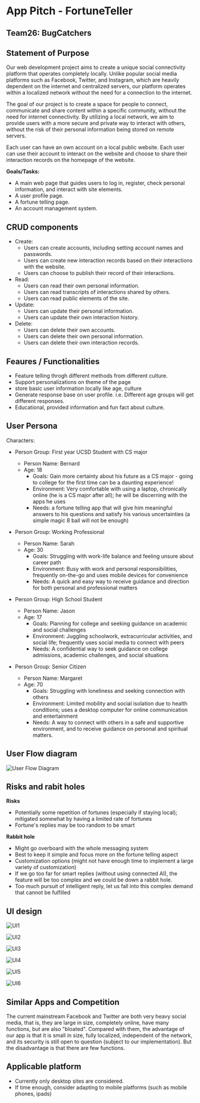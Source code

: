 # App Pitch - FortuneTeller

## Team26: BugCatchers

## Statement of Purpose

Our web development project aims to create a unique social connectivity platform that operates completely locally. Unlike popular social media platforms such as Facebook, Twitter, and Instagram, which are heavily dependent on the internet and centralized servers, our platform operates within a localized network without the need for a connection to the internet.

The goal of our project is to create a space for people to connect, communicate and share content within a specific community, without the need for internet connectivity. By utilizing a local network, we aim to provide users with a more secure and private way to interact with others, without the risk of their personal information being stored on remote servers.

Each user can have an own account on a local public website. Each user can use their account to interact on the website and choose to share their interaction records on the homepage of the website.

**Goals/Tasks:**
- A main web page that guides users to log in, register, check personal information, and interact with site elements.
- A user profile page.
- A fortune telling page.
- An account management system.

## CRUD components
- Create:
  	- Users can create accounts, including setting account names and passwords.
	- Users can create new interaction records based on their interactions with the website.
	- Users can choose to publish their record of their interactions.
- Read:
    - Users can read their own personal information.
	- Users can read transcripts of interactions shared by others.
	- Users can read public elements of the site.
- Update:
    - Users can update their personal information.
	- Users can update their own interaction history.
- Delete:
    - Users can delete their own accounts.
	- Users can delete their own personal information.
	- Users can delete their own interaction records.

## Feaures / Functionalities
- Feature telling throgh different methods from different culture.
- Support personalizations on theme of the page
- store basic user information locally like age, culture
- Generate response base on user profile. i.e. Different age groups will get different responses.
- Educational, provided information and fun fact about culture.

## User Persona
Characters:

- Person Group: First year UCSD Student with CS major
  - Person Name: Bernard
  - Age: 18
    - Goals: Gain more certainty about his future as a CS major - going to college for the first time can be a daunting experience!
    - Environment: Very comfortable with using a laptop, chronically online (he is a CS major after all); he will be discerning with the apps he uses
    - Needs: a fortune telling app that will give him meaningful answers to his questions and satisfy his various uncertainties (a simple magic 8 ball will not be enough)

- Person Group: Working Professional
  - Person Name: Sarah
  - Age: 30
    - Goals: Struggling with work-life balance and feeling unsure about career path
    - Environment: Busy with work and personal responsibilities, frequently on-the-go and uses mobile devices for convenience
    - Needs: A quick and easy way to receive guidance and direction for both personal and professional matters

- Person Group: High School Student
  - Person Name: Jason
  - Age: 17
    - Goals: Planning for college and seeking guidance on academic and social challenges
    - Environment: Juggling schoolwork, extracurricular activities, and social life; frequently uses social media to connect with peers
    - Needs: A confidential way to seek guidance on college admissions, academic challenges, and social situations

- Person Group: Senior Citizen
  - Person Name: Margaret
  - Age: 70
    - Goals: Struggling with loneliness and seeking connection with others
    - Environment: Limited mobility and social isolation due to health conditions; uses a desktop computer for online communication and entertainment
    - Needs: A way to connect with others in a safe and supportive environment, and to receive guidance on personal and spiritual matters.

## User Flow diagram

![User Flow Diagram](./userflow.JPG)


## Risks and rabit holes

**Risks**

- Potentially some repetition of fortunes (especially if staying local); mitigated somewhat by having a limited rate of fortunes
- Fortune's replies may be too random to be smart

**Rabbit hole**

- Might go overboard with the whole messaging system
- Best to keep it simple and focus more on the fortune telling aspect
- Customization options (might not have enough time to implement a large variety of customization)
- If we go too far for smart replies (without using connected AI), the feature will be too complex and we could be down a rabbit hole.
- Too much pursuit of intelligent reply, let us fall into this complex demand that cannot be fulfilled

## UI design

![UI1](UI1.JPG)

![UI2](UI2.JPG)

![UI3](UI3.JPG)

![UI4](UI4.JPG)

![UI5](UI5.JPG)

![UI6](UI6.JPG)


## Similar Apps and Competition

The current mainstream Facebook and Twitter are both very heavy social media, that is, they are large in size, completely online, have many functions, but are also "bloated". Compared with them, the advantage of our app is that it is small in size, fully localized, independent of the network, and its security is still open to question (subject to our implementation). But the disadvantage is that there are few functions.

## Applicable platform
- Currently only desktop sites are considered. 
- If time enough, consider adapting to mobile platforms (such as mobile phones, ipads)
